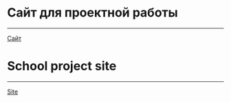# Сайт для проектной работы
___
[Сайт](https://zenddistraught.github.io/schoolsite/index.html)

# School project site
___
[Site](https://zenddistraught.github.io/schoolsite/index.html)


